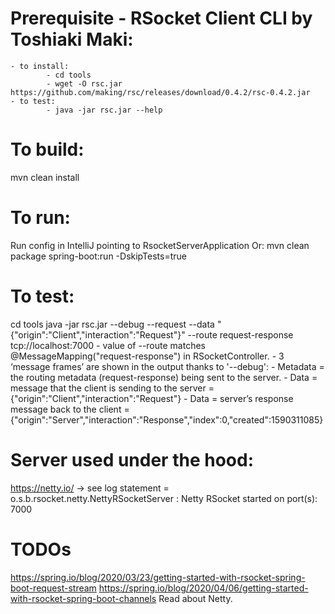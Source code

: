 # Prerequisite - RSocket Client CLI by Toshiaki Maki:
    - to install:
            - cd tools
            - wget -O rsc.jar https://github.com/making/rsc/releases/download/0.4.2/rsc-0.4.2.jar
    - to test:
            - java -jar rsc.jar --help


# To build: 
mvn clean install


# To run: 
Run config in IntelliJ pointing to RsocketServerApplication
Or: mvn clean package spring-boot:run -DskipTests=true


# To test:
cd tools
java -jar rsc.jar --debug --request --data "{\"origin\":\"Client\",\"interaction\":\"Request\"}" --route request-response tcp://localhost:7000
        - value of --route matches @MessageMapping("request-response") in RSocketController.
        - 3 ‘message frames’ are shown in the output thanks to '--debug':
                - Metadata = the routing metadata (request-response) being sent to the server.
                - Data = message that the client is sending to the server = {"origin":"Client","interaction":"Request"}
                - Data = server’s response message back to the client = {"origin":"Server","interaction":"Response","index":0,"created":1590311085}
                
                
# Server used under the hood: 
https://netty.io/ -> see log statement = o.s.b.rsocket.netty.NettyRSocketServer : Netty RSocket started on port(s): 7000


# TODOs
https://spring.io/blog/2020/03/23/getting-started-with-rsocket-spring-boot-request-stream
https://spring.io/blog/2020/04/06/getting-started-with-rsocket-spring-boot-channels
Read about Netty.
